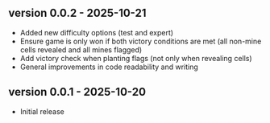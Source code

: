 ## version 0.0.2 - 2025-10-21
- Added new difficulty options (test and expert)
- Ensure game is only won if both victory conditions are met (all non-mine cells revealed and all mines flagged)
- Add victory check when planting flags (not only when revealing cells)
- General improvements in code readability and writing

## version 0.0.1 - 2025-10-20
- Initial release